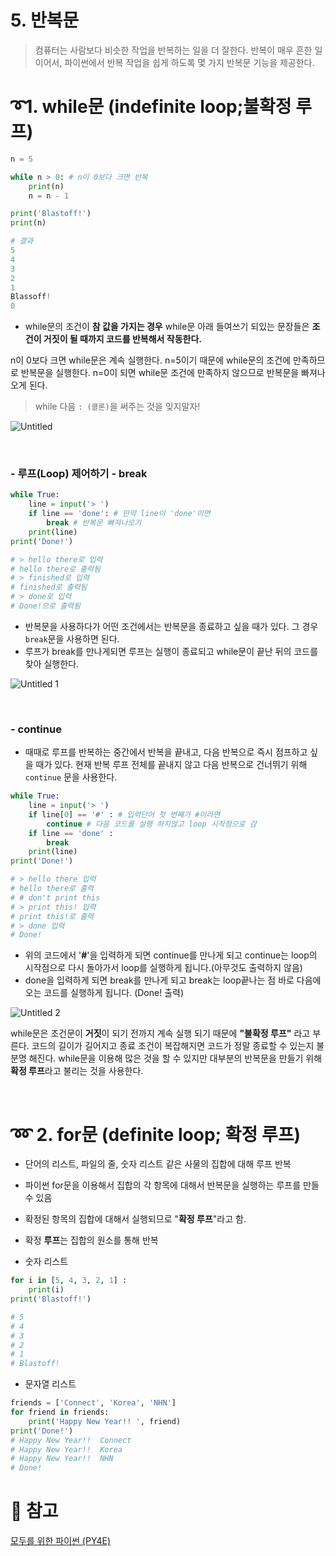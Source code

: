 # 5. 반복문

> 컴퓨터는 사람보다 비슷한 작업을 반복하는 일을 더 잘한다. 반복이 매우 흔한 일이어서, 파이썬에서 반복 작업을 쉽게 하도록 몇 가지 반복문 기능을 제공한다.

# ➰1. while문 (indefinite loop;불확정 루프)

```python
n = 5

while n > 0: # n이 0보다 크면 반복
    print(n)
    n = n - 1 

print('Blastoff!')
print(n)

# 결과
5
4
3
2
1
Blassoff!
0
```

- while문의 조건이 **참 값을 가지는 경우** while문 아래 들여쓰기 되있는 문장들은 **조건이 거짓이 될 때까지 코드를 반복해서 작동한다.**

n이 0보다 크면 while문은 계속 실행한다.  n=5이기 때문에 while문의 조건에 만족하므로 반복문을 실행한다. n=0이 되면 while문 조건에 만족하지 않으므로 반복문을 빠져나오게 된다.

> while 다음 `: (콜론)`을 써주는 것을 잊지말자!

![Untitled](https://user-images.githubusercontent.com/55828162/127738609-c5458b05-3b40-4bb8-9031-b08bf31b9cf5.png)

<br>

### - 루프(Loop) 제어하기 - break

```python
while True:
    line = input('> ') 
    if line == 'done': # 만약 line이 'done'이면
        break # 반복문 빠져나오기
    print(line)
print('Done!')

# > hello there로 입력
# hello there로 출력됨
# > finished로 입력
# finished로 출력됨
# > done로 입력
# Done!으로 출력됨
```

- 반복문을 사용하다가 어떤 조건에서는 반복문을 종료하고 싶을 때가 있다. 그 경우 `break`문을 사용하면 된다.
- 루프가 break를 만나게되면 루프는 실행이 종료되고 while문이 끝난 뒤의 코드를 찾아 실행한다.

![Untitled 1](https://user-images.githubusercontent.com/55828162/127738607-e78defd3-6855-4e47-8c77-f36dc89c2a0a.png)

<br>

### - continue

- 때때로 루프를 반복하는 중간에서 반복을 끝내고, 다음 반복으로 즉시 점프하고 싶을 때가 있다. 현재 반복 루프 전체를 끝내지 않고 다음 반복으로 건너뛰기 위해 `continue` 문을 사용한다.

```python
while True:
    line = input('> ')
    if line[0] == '#' : # 입력단어 첫 번째가 #이라면 
        continue # 다음 코드를 실행 하지않고 loop 시작점으로 감
    if line == 'done' :
        break
    print(line)
print('Done!')

# > hello there 입력
# hello there로 출력
# # don't print this 
# > print this! 입력
# print this!로 출력
# > done 입력
# Done!
```

- 위의 코드에서 '**#**'을 입력하게 되면 continue를 만나게 되고 continue는 loop의 시작점으로 다시 돌아가서 loop를 실행하게 됩니다.(아무것도 출력하지 않음)
- done을 입력하게 되면 break를 만나게 되고 break는 loop끝나는 점 바로 다음에 오는 코드를 실행하게 됩니다. (Done! 출력)

![Untitled 2](https://user-images.githubusercontent.com/55828162/127738608-7d94f6cc-5b4f-4828-9b78-df06e9687cb7.png)

while문은 조건문이 **거짓**이 되기 전까지 계속 실행 되기 때문에 **"불확정 루프"** 라고 부른다.
코드의 길이가 길어지고 종료 조건이 복잡해지면 코드가 정말 종료할 수 있는지 불분명 해진다. while문을 이용해 많은 것을 할 수 있지만 대부분의 반복문을 만들기 위해 **확정 루프**라고 불리는 것을 사용한다.

<br>

# ➿ 2. for문 (definite loop; 확정 루프)

- 단어의 리스트, 파일의 줄, 숫자 리스트 같은 사물의 집합에 대해 루프 반복
- 파이썬 for문을 이용해서 집합의 각 항목에 대해서 반복문을 실행하는 루프를 만들 수 있음
- 확정된 항목의 집합에 대해서 실행되므로 "**확정 루프**"라고 함.
- 확정 **루프**는 집합의 원소를 통해 반복

- 숫자 리스트

```python
for i in [5, 4, 3, 2, 1] :
    print(i)
print('Blastoff!')

# 5
# 4
# 3
# 2
# 1
# Blastoff!
```

- 문자열 리스트

```python
friends = ['Connect', 'Korea', 'NHN']
for friend in friends:
    print('Happy New Year!! ', friend)
print('Done!')
# Happy New Year!!  Connect
# Happy New Year!!  Korea
# Happy New Year!!  NHN
# Done!
```



# 📗 참고

[모두를 위한 파이썬 (PY4E)](https://www.boostcourse.org/cs122/lecture/314924?isDesc=false)